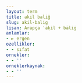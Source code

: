 ```yaml
---
layout: term
title: akil baliğ
slug: akil-balig
lisan: Arapça ʿāḳil + bāliġ
anlamlar:
- ► ergen
ozellikler:
- - sıfat
ornekler:
- - ''
orneklerkaynak:
- - ''
---
```

